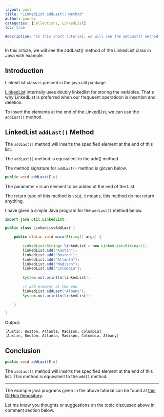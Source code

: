 ```yaml
---
layout: post
title: "LinkedList addLast() Method"
author: gaurav
categories: [Collections, LinkedList]
toc: true

description: "In this short tutorial, we will see the addLast() method of the LinkedList class in Java with example."
---
```


In this article, we will see the addLast() method of the LinkedList class in Java with example.

## Introduction

LinkedList class is present in the java.util package.

[LinkedList](https:/coderolls.com/linkedlist-in-java/) internally uses doubly linkedlist for storing the variables. That's why LinkedList is preferred when our frequeent operatioon is insertion and deletion.

To insert the elements at the end of the LinkedList, we can use the `addLast()` method.

## LinkedList `addLast()` Method

The `addLast()` method will inserts the specified element at the end of this list.

The `addLast()` method is equivalent to the add() method.

The method signature for `addLast()` method is gioven below.

```java
public void addLast(E e)
```

The parameter `e` is an element to be added at the end of the List.

The return type of this method is `void`, it means, this method do not return anything.

I have given a simple Java program for the `addLast()` method below.

```java
import java.util.LinkedList;

public class LinkedListAddLast {

	public static void main(String[] args) {
	
		LinkedList<String> linkedList = new LinkedList<String>();
		linkedList.add("Austin");
		linkedList.add("Boston");
		linkedList.add("Atlanta");
		linkedList.add("Madison");
		linkedList.add("Columbia");
		
		System.out.println(linkedList);
		
		// add element at the end
		linkedList.addLast("Albany");
		System.out.println(linkedList);

	}

}
```

Output:

```
[Austin, Boston, Atlanta, Madison, Columbia]
[Austin, Boston, Atlanta, Madison, Columbia, Albany]
```

## Conclusion

```java
public void addLast(E e)
```

The `addLast()` method will inserts the specified element at the end of this list. This method is equivalent to the `add()` method.

---

The example java programs given in the above tutorial can be found at [this GitHub Repository](https://github.com/coderolls/blogpost-coding-examples/tree/main/collections/linkedlist/linkedlist-addLast-method).

Let me know you thoughts or suggestions on the topic discussed above in comment section below.

 





